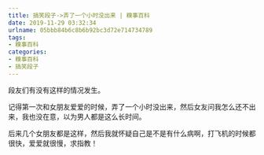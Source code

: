 ```yaml
---
title: 搞笑段子->弄了一个小时没出来 | 糗事百科
date: 2019-11-29 03:32:34
urlname: 05bbb84b6c8b6b92bc3d72e714734789
tags: 
- 糗事百科
categories:
- 糗事百科
- 搞笑段子
---
```

段友们有没有这样的情况发生。

记得第一次和女朋友爱爱的时候，弄了一个小时没出来，然后女友问我怎么还不出来，我也没在意，以为男人都是这么长时间。

后来几个女朋友都是这样，然后我就怀疑自己是不是有什么病啊，打飞机的时候都很快，爱爱就很慢，求指教！


